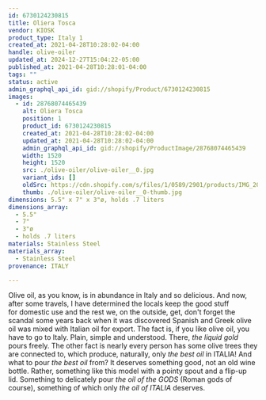 ```yaml
---
id: 6730124230815
title: Oliera Tosca
vendor: KIOSK
product_type: Italy 1
created_at: 2021-04-28T10:28:02-04:00
handle: olive-oiler
updated_at: 2024-12-27T15:04:22-05:00
published_at: 2021-04-28T10:28:01-04:00
tags: ""
status: active
admin_graphql_api_id: gid://shopify/Product/6730124230815
images:
  - id: 28768074465439
    alt: Oliera Tosca
    position: 1
    product_id: 6730124230815
    created_at: 2021-04-28T10:28:02-04:00
    updated_at: 2021-04-28T10:28:02-04:00
    admin_graphql_api_id: gid://shopify/ProductImage/28768074465439
    width: 1520
    height: 1520
    src: ./olive-oiler/olive-oiler__0.jpg
    variant_ids: []
    oldSrc: https://cdn.shopify.com/s/files/1/0589/2901/products/IMG_20181118_143828_1.jpg?v=1619620082
    thumb: ./olive-oiler/olive-oiler__0-thumb.jpg
dimensions: 5.5" x 7" x 3"ø, holds .7 liters
dimensions_array:
  - 5.5"
  - 7"
  - 3"ø
  - holds .7 liters
materials: Stainless Steel
materials_array:
  - Stainless Steel
provenance: ITALY

---
```


Olive oil, as you know, is in abundance in Italy and so delicious. And now, after some travels, I have determined the locals keep the good stuff for domestic use and the rest we, on the outside, get, don't forget the scandal some years back when it was discovered Spanish and Greek olive oil was mixed with Italian oil for export. The fact is, if you like olive oil, you have to go to Italy. Plain, simple and understood. There, _the liquid gold_ pours freely. The other fact is nearly every person has some olive trees they are connected to, which produce, naturally, only _the best oil_ in ITALIA! And what to pour _the best oil_ from? It deserves something good, not an old wine bottle. Rather, something like this model with a pointy spout and a flip-up lid. Something to delicately pour _the oil of the GODS_ (Roman gods of course), something of which only _the oil of ITALIA_ deserves.